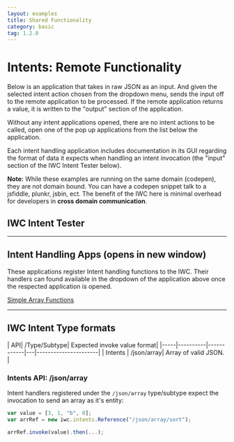 ```yaml
---
layout: examples
title: Shared Functionality
category: basic
tag: 1.2.0
---
```


# Intents: Remote Functionality
Below is an application that takes in raw JSON as an input. And given the selected intent action chosen from the
dropdown menu, sends the input off to the remote application to be processed. If the remote application returns a
value, it is written to the "output" section of the application.

Without any intent applications opened, there are no intent actions to be called, open one of the pop up applications
from the list below the application.


Each intent handling application includes documentation in its GUI regarding the format of data it expects when handling
an intent invocation (the "input" section of the IWC Intent Tester below).

**Note:** While these examples are running on the same domain (codepen), they are not domain bound. You can have a
codepen snippet talk to a jsfiddle, plunkr, jsbin, ect. The benefit of the IWC here is minimal overhead for developers
in **cross domain communication**.

## IWC Intent Tester
<p data-height="500" data-theme-id="0" data-slug-hash="OMjzEr" data-default-tab="Result" data-user="Kevin-K" class='codepen'>


***

## Intent Handling Apps (opens in new window)
These applications register Intent handling functions to the IWC. Their handlers can found available in the dropdown
of the application above once the respected application is opened.
<div class="app-list">
    <a href="#"  onClick="openPopup('JGyMey','Simple Array Functions');return false;" >Simple Array Functions</a>
</div>

<script type="text/javascript">
    var openPopup = function(hash,title,height,width){
        if(!hash) {
            return;
        }
        title = title || '';
        height = height || 600;
        width = width || 500;
        var settings = "height=" + height + ", width=" + width;
        window.open('popupPen.html?title=' + title + '&hash='+hash, hash, settings);
    };
</script>

***

## IWC Intent Type formats
| API| /Type/Subtype| Expected invoke value format|
|-----|----------|------------|---|----------------------|
| Intents | /json/array| Array of valid JSON. |

### Intents API: /json/array
Intent handlers registered under the `/json/array` type/subtype expect the invocation to send an array as it's entity:

``` js
var value = [3, 1, "b", 0];
var arrRef = new iwc.intents.Reference("/json/array/sort");

arrRef.invoke(value).then(...);
```
